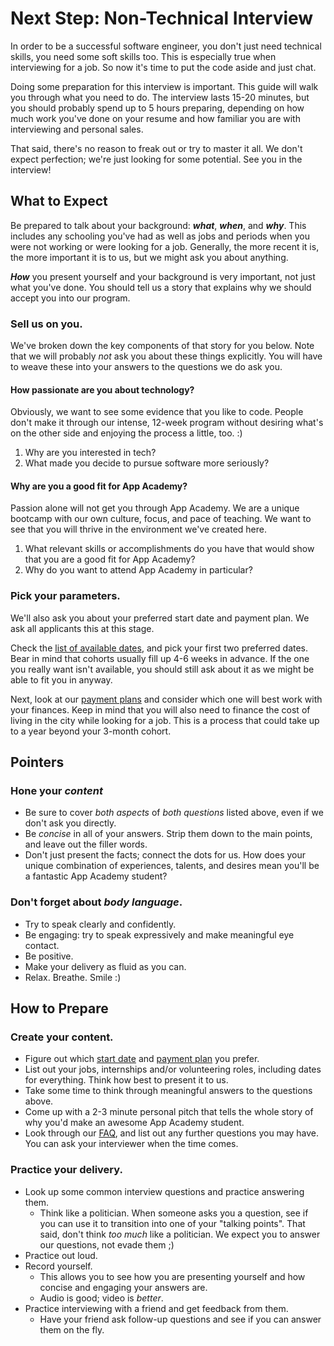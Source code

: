 # Next Step: Non-Technical Interview

In order to be a successful software engineer, you don't just need technical skills, you need some soft skills too. This is especially true when interviewing for a job. So now it's time to put the code aside and just chat.

Doing some preparation for this interview is important. This guide will walk you through what you need to do. The interview lasts 15-20 minutes, but you should probably spend up to 5 hours preparing, depending on how much work you've done on your resume and how familiar you are with interviewing and personal sales.

That said, there's no reason to freak out or try to master it all. We don't expect perfection; we're just looking for some potential. See you in the interview!

## What to Expect

Be prepared to talk about your background: **_what_**, **_when_**, and **_why_**. This includes any schooling you've had as well as jobs and periods when you were not working or were looking for a job. Generally, the more recent it is, the more important it is to us, but we might ask you about anything.

**_How_** you present yourself and your background is very important, not just what you've done. You should tell us a story that explains why we should accept you into our program.

### Sell us on you.

We've broken down the key components of that story for you below. Note that we will probably _not_ ask you about these things explicitly. You will have to weave these into your answers to the questions we do ask you.

#### How passionate are you about technology?

Obviously, we want to see some evidence that you like to code. People don't make it through our intense, 12-week program without desiring what's on the other side and enjoying the process a little, too. :)

1. Why are you interested in tech?
2. What made you decide to pursue software more seriously?

#### Why are you a good fit for App Academy?

Passion alone will not get you through App Academy. We are a unique bootcamp with our own culture, focus, and pace of teaching. We want to see that you will thrive in the environment we've created here.

1. What relevant skills or accomplishments do you have that would show that you are a good fit for App Academy?
2. Why do you want to attend App Academy in particular?

### Pick your parameters.

We'll also ask you about your preferred start date and payment plan. We ask all applicants this at this stage.

Check the [list of available dates][course-dates], and pick your first two preferred dates. Bear in mind that cohorts usually fill up 4-6 weeks in advance. If the one you really want isn't available, you should still ask about it as we might be able to fit you in anyway.

Next, look at our [payment plans][payment-plans] and consider which one will best work with your finances. Keep in mind that you will also need to finance the cost of living in the city while looking for a job. This is a process that could take up to a year beyond your 3-month cohort.


## Pointers

### Hone your _content_

- Be sure to cover _both aspects_ of _both questions_ listed above, even if we don't ask you directly.
- Be _concise_ in all of your answers. Strip them down to the main points, and leave out the filler words.
- Don't just present the facts; connect the dots for us. How does your unique combination of experiences, talents, and desires mean you'll be a fantastic App Academy student?

### Don't forget about _body language_.

- Try to speak clearly and confidently.
- Be engaging: try to speak expressively and make meaningful eye contact.
- Be positive.
- Make your delivery as fluid as you can.
- Relax. Breathe. Smile :)

## How to Prepare

### Create your content.

- Figure out which [start date][course-dates] and [payment plan][payment-plans] you prefer.
- List out your jobs, internships and/or volunteering roles, including dates for everything. Think how best to present it to us.
- Take some time to think through meaningful answers to the questions above.
- Come up with a 2-3 minute personal pitch that tells the whole story of why you'd make an awesome App Academy student.
- Look through our [FAQ][faq], and list out any further questions you may have. You can ask your interviewer when the time comes.

### Practice your delivery.

- Look up some common interview questions and practice answering them.
  - Think like a politician. When someone asks you a question, see if you can use it to transition into one of your "talking points". That said, don't think _too much_ like a politician. We expect you to answer our questions, not evade them ;)
- Practice out loud.
- Record yourself.
  - This allows you to see how you are presenting yourself and how concise and engaging your answers are.
  - Audio is good; video is _better_.
- Practice interviewing with a friend and get feedback from them.
  - Have your friend ask follow-up questions and see if you can answer them on the fly.

[faq]: https://appacademy.zendesk.com/hc/en-us/categories/202737947-Full-Time-Immersive
[course-dates]: https://www.appacademy.io/immersive/dates
[payment-plans]: https://s3-us-west-1.amazonaws.com/appacademy.io/New+Tuition+Plans+Image.pdf
